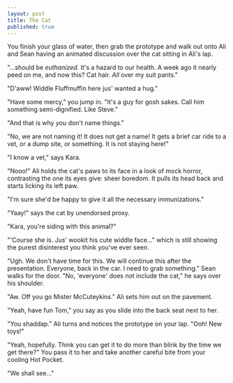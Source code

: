 ```yaml
---
layout: post
title: The Cat
published: true
---
```


You finish your glass of water, then grab the prototype and walk out onto Ali and Sean having an animated discussion over the cat sitting in Ali's lap.

"...should be *euthanized.* It's a hazard to our health. A week ago it nearly peed on me, and now this? Cat hair. *All* over my suit pants."

"D'aww! Widdle Fluffmuffin here jus' wanted a hug."

"Have some mercy," you jump in. "It's a guy for gosh sakes. Call him something semi-dignified. Like Steve."

"And that is why *you* don't name things."

"No, we are not naming it! It does not get a name! It gets a brief car ride to a vet, or a dump site, or something. It is not staying here!"

"I know a vet," says Kara.

"Nooo!" Ali holds the cat's paws to its face in a look of mock horror, contrasting the one its eyes give: sheer boredom. It pulls its head back and starts licking its left paw.

"I'm sure she'd be happy to give it all the necessary immunizations."

"Yaay!" says the cat by unendorsed proxy.

"Kara, you're siding with this animal?"

"'Course she is. Jus' wookit his cute widdle face..." which is still showing the purest disinterest you think you've ever seen.

"Ugh. We don't have time for this. We will continue this after the presentation. Everyone, back in the car. I need to grab something." Sean walks for the door. "No, 'everyone' does not include the cat," he says over his shoulder.

"Aw. Off you go Mister McCuteykins." Ali sets him out on the pavement.

"Yeah, have fun Tom," you say as you slide into the back seat next to her.

"You shaddap." Ali turns and notices the prototype on your lap. "Ooh! New toys!"

"Yeah, hopefully. Think you can get it to do more than blink by the time we get there?" You pass it to her and take another careful bite from your cooling Hot Pocket.

"We shall see..."

